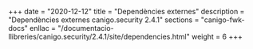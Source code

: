 +++
date        = "2020-12-12"
title       = "Dependències externes"
description = "Dependències externes canigo.security 2.4.1"
sections    = "canigo-fwk-docs"
enllac		= "/documentacio-llibreries/canigo.security/2.4.1/site/dependencies.html"
weight		= 6
+++
